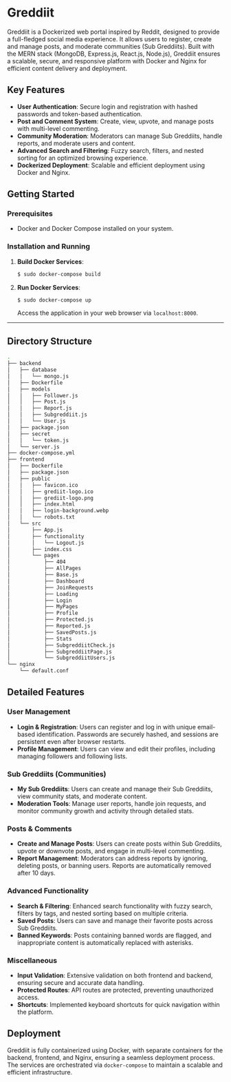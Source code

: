 # Greddiit

Greddiit is a Dockerized web portal inspired by Reddit, designed to provide a full-fledged social media experience. It allows users to register, create and manage posts, and moderate communities (Sub Greddiits). Built with the MERN stack (MongoDB, Express.js, React.js, Node.js), Greddiit ensures a scalable, secure, and responsive platform with Docker and Nginx for efficient content delivery and deployment.

## Key Features

- **User Authentication**: Secure login and registration with hashed passwords and token-based authentication.
- **Post and Comment System**: Create, view, upvote, and manage posts with multi-level commenting.
- **Community Moderation**: Moderators can manage Sub Greddiits, handle reports, and moderate users and content.
- **Advanced Search and Filtering**: Fuzzy search, filters, and nested sorting for an optimized browsing experience.
- **Dockerized Deployment**: Scalable and efficient deployment using Docker and Nginx.

## Getting Started

### Prerequisites

- Docker and Docker Compose installed on your system.

### Installation and Running

1. **Build Docker Services**:
    ```bash
    $ sudo docker-compose build
    ```

2. **Run Docker Services**:
    ```bash
    $ sudo docker-compose up
    ```
    Access the application in your web browser via `localhost:8000`.

---

## Directory Structure

```bash
.
├── backend
│   ├── database
│   │   └── mongo.js
│   ├── Dockerfile
│   ├── models
│   │   ├── Follower.js
│   │   ├── Post.js
│   │   ├── Report.js
│   │   ├── Subgreddiit.js
│   │   └── User.js
│   ├── package.json
│   ├── secret
│   │   └── token.js
│   └── server.js
├── docker-compose.yml
├── frontend
│   ├── Dockerfile
│   ├── package.json
│   ├── public
│   │   ├── favicon.ico
│   │   ├── grediit-logo.ico
│   │   ├── grediit-logo.png
│   │   ├── index.html
│   │   ├── login-background.webp
│   │   └── robots.txt
│   └── src
│       ├── App.js
│       ├── functionality
│       │   └── Logout.js
│       ├── index.css
│       └── pages
│           ├── 404
│           ├── AllPages
│           ├── Base.js
│           ├── Dashboard
│           ├── JoinRequests
│           ├── Loading
│           ├── Login
│           ├── MyPages
│           ├── Profile
│           ├── Protected.js
│           ├── Reported.js
│           ├── SavedPosts.js
│           ├── Stats
│           ├── SubgreddiitCheck.js
│           ├── SubgreddiitPage.js
│           └── SubgreddiitUsers.js
└── nginx
    └── default.conf
```

## Detailed Features

### User Management

- **Login & Registration**: Users can register and log in with unique email-based identification. Passwords are securely hashed, and sessions are persistent even after browser restarts.
- **Profile Management**: Users can view and edit their profiles, including managing followers and following lists.

### Sub Greddiits (Communities)

- **My Sub Greddiits**: Users can create and manage their Sub Greddiits, view community stats, and moderate content.
- **Moderation Tools**: Manage user reports, handle join requests, and monitor community growth and activity through detailed stats.

### Posts & Comments

- **Create and Manage Posts**: Users can create posts within Sub Greddiits, upvote or downvote posts, and engage in multi-level commenting.
- **Report Management**: Moderators can address reports by ignoring, deleting posts, or banning users. Reports are automatically removed after 10 days.

### Advanced Functionality

- **Search & Filtering**: Enhanced search functionality with fuzzy search, filters by tags, and nested sorting based on multiple criteria.
- **Saved Posts**: Users can save and manage their favorite posts across Sub Greddiits.
- **Banned Keywords**: Posts containing banned words are flagged, and inappropriate content is automatically replaced with asterisks.

### Miscellaneous

- **Input Validation**: Extensive validation on both frontend and backend, ensuring secure and accurate data handling.
- **Protected Routes**: API routes are protected, preventing unauthorized access.
- **Shortcuts**: Implemented keyboard shortcuts for quick navigation within the platform.

## Deployment

Greddiit is fully containerized using Docker, with separate containers for the backend, frontend, and Nginx, ensuring a seamless deployment process. The services are orchestrated via `docker-compose` to maintain a scalable and efficient infrastructure.

